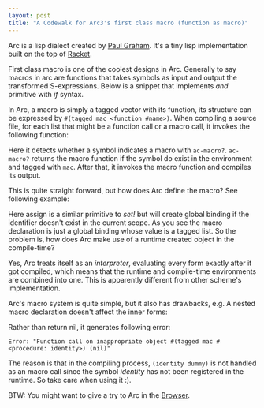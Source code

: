 ```yaml
---
layout: post
title: "A Codewalk for Arc3's first class macro (function as macro)"
---
```


Arc is a lisp dialect created by [Paul Graham](http://en.wikipedia.org/wiki/Paul_Graham_\(computer_programmer\)). It's a tiny lisp implementation built on the top of [Racket](http://www.racket-lang.org).

First class macro is one of the coolest designs in Arc. Generally to say macros in arc are functions that takes symbols as input and output the transformed S-expressions. Below is a snippet that implements _and_ primitive with _if_ syntax.

<script src="https://gist.github.com/2819094.js?file=macro_example.scm"></script>

In Arc, a macro is simply a tagged vector with its function, its structure can be expressed by `#(tagged mac <function #name>)`. When compiling a source file, for each list that might be a function call or a macro call, it invokes the following function:

<script src="https://gist.github.com/2819094.js?file=ac_ac-call.scm"></script>

Here it detects whether a symbol indicates a macro with `ac-macro?`. `ac-macro?` returns the macro function if the symbol do exist in the environment and tagged with `mac`. After that, it invokes the macro function and compiles its output.

This is quite straight forward, but how does Arc define the macro? See following example:

<script src="https://gist.github.com/2819094.js?file=macro_example2.scm"></script>

Here assign is a similar primitive to _set!_ but will create global binding if the identifier doesn't exist in the current scope. As you see the macro declaration is just a global binding whose value is a tagged list. So the problem is, how does Arc make use of a runtime created object in the compile-time?

<script src="https://gist.github.com/2819094.js?file=ac-aload1.scm"></script>

Yes, Arc treats itself as an _interpreter_, evaluating every form exactly after it got compiled, which means that the runtime and compile-time environments are combined into one. This is apparently different from other scheme's implementation.

Arc's macro system is quite simple, but it also has drawbacks, e.g. A nested macro declaration doesn't affect the inner forms:

<script src="https://gist.github.com/2819094.js?file=ac-drawbacks.scm"></script>

Rather than return nil, it generates following error:

    Error: "Function call on inappropriate object #(tagged mac #<procedure: identity>) (nil)"

The reason is that in the compiling process, `(identity dummy)` is not handled as an macro call since the symbol _identity_ has not been registered in the runtime. So take care when using it :).

BTW: You might want to give a try to Arc in the [Browser](http://tryarc.org).

